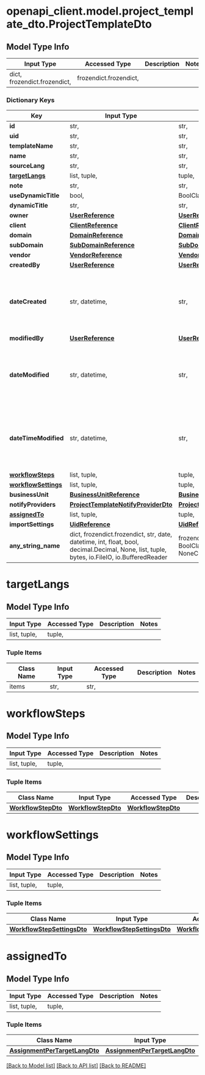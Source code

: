 # openapi_client.model.project_template_dto.ProjectTemplateDto

## Model Type Info
Input Type | Accessed Type | Description | Notes
------------ | ------------- | ------------- | -------------
dict, frozendict.frozendict,  | frozendict.frozendict,  |  | 

### Dictionary Keys
Key | Input Type | Accessed Type | Description | Notes
------------ | ------------- | ------------- | ------------- | -------------
**id** | str,  | str,  |  | [optional] 
**uid** | str,  | str,  |  | [optional] 
**templateName** | str,  | str,  |  | [optional] 
**name** | str,  | str,  |  | [optional] 
**sourceLang** | str,  | str,  |  | [optional] 
**[targetLangs](#targetLangs)** | list, tuple,  | tuple,  |  | [optional] 
**note** | str,  | str,  |  | [optional] 
**useDynamicTitle** | bool,  | BoolClass,  |  | [optional] 
**dynamicTitle** | str,  | str,  |  | [optional] 
**owner** | [**UserReference**](UserReference.md) | [**UserReference**](UserReference.md) |  | [optional] 
**client** | [**ClientReference**](ClientReference.md) | [**ClientReference**](ClientReference.md) |  | [optional] 
**domain** | [**DomainReference**](DomainReference.md) | [**DomainReference**](DomainReference.md) |  | [optional] 
**subDomain** | [**SubDomainReference**](SubDomainReference.md) | [**SubDomainReference**](SubDomainReference.md) |  | [optional] 
**vendor** | [**VendorReference**](VendorReference.md) | [**VendorReference**](VendorReference.md) |  | [optional] 
**createdBy** | [**UserReference**](UserReference.md) | [**UserReference**](UserReference.md) |  | [optional] 
**dateCreated** | str, datetime,  | str,  |  | [optional] value must conform to RFC-3339 date-time
**modifiedBy** | [**UserReference**](UserReference.md) | [**UserReference**](UserReference.md) |  | [optional] 
**dateModified** | str, datetime,  | str,  | Deprecated - use dateTimeModified field instead | [optional] value must conform to RFC-3339 date-time
**dateTimeModified** | str, datetime,  | str,  |  | [optional] value must conform to RFC-3339 date-time
**[workflowSteps](#workflowSteps)** | list, tuple,  | tuple,  |  | [optional] 
**[workflowSettings](#workflowSettings)** | list, tuple,  | tuple,  |  | [optional] 
**businessUnit** | [**BusinessUnitReference**](BusinessUnitReference.md) | [**BusinessUnitReference**](BusinessUnitReference.md) |  | [optional] 
**notifyProviders** | [**ProjectTemplateNotifyProviderDto**](ProjectTemplateNotifyProviderDto.md) | [**ProjectTemplateNotifyProviderDto**](ProjectTemplateNotifyProviderDto.md) |  | [optional] 
**[assignedTo](#assignedTo)** | list, tuple,  | tuple,  |  | [optional] 
**importSettings** | [**UidReference**](UidReference.md) | [**UidReference**](UidReference.md) |  | [optional] 
**any_string_name** | dict, frozendict.frozendict, str, date, datetime, int, float, bool, decimal.Decimal, None, list, tuple, bytes, io.FileIO, io.BufferedReader | frozendict.frozendict, str, BoolClass, decimal.Decimal, NoneClass, tuple, bytes, FileIO | any string name can be used but the value must be the correct type | [optional]

# targetLangs

## Model Type Info
Input Type | Accessed Type | Description | Notes
------------ | ------------- | ------------- | -------------
list, tuple,  | tuple,  |  | 

### Tuple Items
Class Name | Input Type | Accessed Type | Description | Notes
------------- | ------------- | ------------- | ------------- | -------------
items | str,  | str,  |  | 

# workflowSteps

## Model Type Info
Input Type | Accessed Type | Description | Notes
------------ | ------------- | ------------- | -------------
list, tuple,  | tuple,  |  | 

### Tuple Items
Class Name | Input Type | Accessed Type | Description | Notes
------------- | ------------- | ------------- | ------------- | -------------
[**WorkflowStepDto**](WorkflowStepDto.md) | [**WorkflowStepDto**](WorkflowStepDto.md) | [**WorkflowStepDto**](WorkflowStepDto.md) |  | 

# workflowSettings

## Model Type Info
Input Type | Accessed Type | Description | Notes
------------ | ------------- | ------------- | -------------
list, tuple,  | tuple,  |  | 

### Tuple Items
Class Name | Input Type | Accessed Type | Description | Notes
------------- | ------------- | ------------- | ------------- | -------------
[**WorkflowStepSettingsDto**](WorkflowStepSettingsDto.md) | [**WorkflowStepSettingsDto**](WorkflowStepSettingsDto.md) | [**WorkflowStepSettingsDto**](WorkflowStepSettingsDto.md) |  | 

# assignedTo

## Model Type Info
Input Type | Accessed Type | Description | Notes
------------ | ------------- | ------------- | -------------
list, tuple,  | tuple,  |  | 

### Tuple Items
Class Name | Input Type | Accessed Type | Description | Notes
------------- | ------------- | ------------- | ------------- | -------------
[**AssignmentPerTargetLangDto**](AssignmentPerTargetLangDto.md) | [**AssignmentPerTargetLangDto**](AssignmentPerTargetLangDto.md) | [**AssignmentPerTargetLangDto**](AssignmentPerTargetLangDto.md) |  | 

[[Back to Model list]](../../README.md#documentation-for-models) [[Back to API list]](../../README.md#documentation-for-api-endpoints) [[Back to README]](../../README.md)


